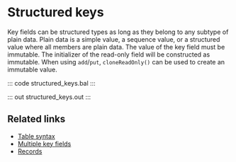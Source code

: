 # Structured keys

Key fields can be structured types as long as they belong to any subtype of plain data. Plain data is a simple value, a sequence value, or a structured value where all members are plain data. The value of the key field must be immutable. The initializer of the read-only field will be constructed as immutable. When using `add`/`put`, `cloneReadOnly()` can be used to create an immutable value.

::: code structured_keys.bal :::

::: out structured_keys.out :::

## Related links
- [Table syntax](/learn/by-example/table/)
- [Multiple key fields](/learn/by-example/multiple-key-fields/)
- [Records](/learn/by-example#)
